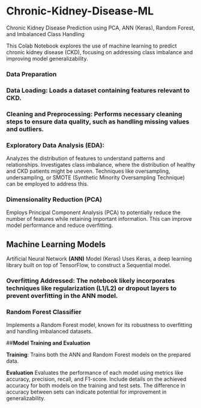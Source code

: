 # Chronic-Kidney-Disease-ML

Chronic Kidney Disease Prediction using PCA, ANN (Keras), Random Forest, and Imbalanced Class Handling

This Colab Notebook explores the use of machine learning to predict chronic kidney disease (CKD), focusing on addressing class imbalance and improving model generalizability.

### **Data Preparation**

### **Data Loading**: Loads a dataset containing features relevant to CKD.

### **Cleaning and Preprocessing**: Performs necessary cleaning steps to ensure data quality, such as handling missing values and outliers.

### **Exploratory Data Analysis (EDA)**:
Analyzes the distribution of features to understand patterns and relationships.
Investigates class imbalance, where the distribution of healthy and CKD patients might be uneven. Techniques like oversampling, undersampling, or SMOTE (Synthetic Minority Oversampling Technique) can be employed to address this.

### **Dimensionality Reduction (PCA)**
Employs Principal Component Analysis (PCA) to potentially reduce the number of features while retaining important information. This can improve model performance and reduce overfitting.

## **Machine Learning Models**

Artificial Neural Network **(ANN)** Model (Keras)
Uses Keras, a deep learning library built on top of TensorFlow, to construct a Sequential model.

### **Overfitting Addressed**: The notebook likely incorporates techniques like regularization (L1/L2) or dropout layers to prevent overfitting in the ANN model.

### **Random Forest Classifier**
Implements a Random Forest model, known for its robustness to overfitting and handling imbalanced datasets.

##**Model Training and Evaluation**

**Training**: Trains both the ANN and Random Forest models on the prepared data.

**Evaluation**
Evaluates the performance of each model using metrics like accuracy, precision, recall, and F1-score. Include details on the achieved accuracy for both models on the training and test sets. The difference in accuracy between sets can indicate potential for improvement in generalizability.

